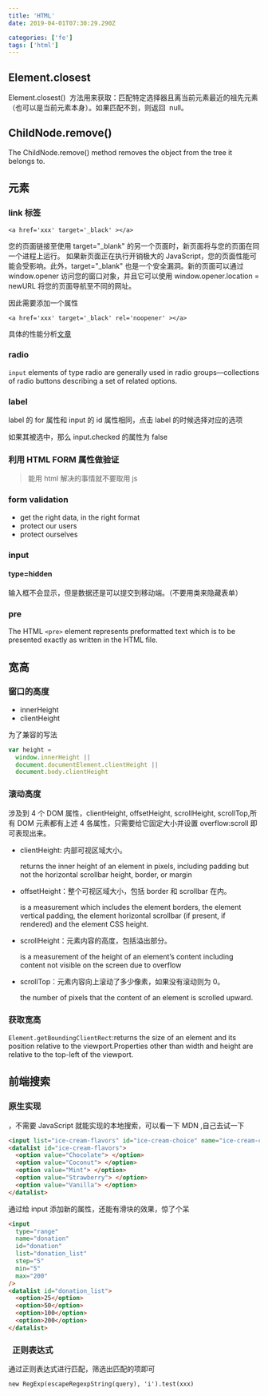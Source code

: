 ```yaml
---
title: 'HTML'
date: 2019-04-01T07:30:29.290Z

categories: ['fe']
tags: ['html']
---
```

## Element.closest

Element.closest()  方法用来获取：匹配特定选择器且离当前元素最近的祖先元素（也可以是当前元素本身）。如果匹配不到，则返回  null。

## ChildNode.remove()

The ChildNode.remove() method removes the object from the tree it belongs to.
## 元素

### link 标签

`<a href='xxx' target='_black' ></a>`

您的页面链接至使用 target="\_blank" 的另一个页面时，新页面将与您的页面在同一个进程上运行。 如果新页面正在执行开销极大的 JavaScript，您的页面性能可能会受影响。此外，target="\_blank" 也是一个安全漏洞。新的页面可以通过 window.opener 访问您的窗口对象，并且它可以使用 window.opener.location = newURL 将您的页面导航至不同的网址。

因此需要添加一个属性

`<a href='xxx' target='_black' rel='noopener' ></a>`

具体的性能分析[文章](https://jakearchibald.com/2016/performance-benefits-of-rel-noopener/)

### radio

`input` elements of type radio are generally used in radio groups—collections of radio buttons describing a set of related options.

### label

label 的 for 属性和 input 的 id 属性相同，点击 label 的时候选择对应的选项

如果其被选中，那么 input.checked 的属性为 false

### 利用 HTML FORM 属性做验证

> 能用 html 解决的事情就不要取用 js

### form validation

- get the right data, in the right format
- protect our users
- protect ourselves

### input

#### type=hidden

输入框不会显示，但是数据还是可以提交到移动端。（不要用类来隐藏表单）

### pre

The HTML `<pre>` element represents preformatted text which is to be presented exactly as written in the HTML file.

## 宽高

### 窗口的高度

- innerHeight
- clientHeight

为了兼容的写法

```js
var height =
  window.innerHeight ||
  document.documentElement.clientHeight ||
  document.body.clientHeight
```

### 滚动高度

涉及到 4 个 DOM 属性，clientHeight, offsetHeight, scrollHeight, scrollTop,所有 DOM 元素都有上述 4 各属性，只需要给它固定大小并设置 overflow:scroll 即可表现出来。

- clientHeight: 内部可视区域大小。

  returns the inner height of an element in pixels, including padding but not the horizontal scrollbar height, border, or margin

- offsetHeight：整个可视区域大小，包括 border 和 scrollbar 在内。

  is a measurement which includes the element borders, the element vertical padding, the element horizontal scrollbar (if present, if rendered) and the element CSS height.

- scrollHeight：元素内容的高度，包括溢出部分。

  is a measurement of the height of an element’s content including content not visible on the screen due to overflow

- scrollTop：元素内容向上滚动了多少像素，如果没有滚动则为 0。

  the number of pixels that the content of an element is scrolled upward.

### 获取宽高

`Element.getBoundingClientRect`:returns the size of an element and its position relative to the viewport.Properties other than width and height are relative to the top-left of the viewport.

## 前端搜索

### 原生实现

[<datalist> element](https://developer.mozilla.org/en-US/docs/Web/HTML/Element/datalist)，不需要 JavaScript 就能实现的本地搜索，可以看一下 MDN ,自己去试一下

```html
<input list="ice-cream-flavors" id="ice-cream-choice" name="ice-cream-choice" />
<datalist id="ice-cream-flavors">
  <option value="Chocolate"> </option>
  <option value="Coconut"> </option>
  <option value="Mint"> </option>
  <option value="Strawberry"> </option>
  <option value="Vanilla"> </option>
</datalist>
```

通过给 input 添加新的属性，还能有滑块的效果，惊了个呆

```html
<input
  type="range"
  name="donation"
  id="donation"
  list="donation_list"
  step="5"
  min="5"
  max="200"
/>
<datalist id="donation_list">
  <option>25</option>
  <option>50</option>
  <option>100</option>
  <option>200</option>
</datalist>
```

###   正则表达式

通过正则表达式进行匹配，筛选出匹配的项即可

`new RegExp(escapeRegexpString(query), 'i').test(xxx)`
